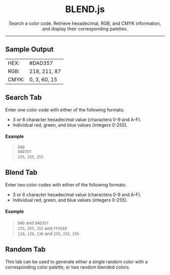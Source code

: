 <div align="center">

# BLEND.js
Search a color code. Retrieve hexadecimal, RGB, and CMYK information, and 
display their corresponding palettes.

</div align="center">

---

## Sample Output

|  |  |
| ------------- | ------------- |
| HEX: | #DAD357 |
| RGB: | 218, 211, 87 |
| CMYK: | 0, 3, 60, 15 |

## Search Tab
Enter one color code with either of the following formats:

- 3 or 6 character hexadecimal value (charactera 0-9 and A-F).
- Individual red, green, and blue values (integers 0-255).

#### Example
> `DAD`  
> `DAD357`  
> `255`, `255`, `255`

## Blend Tab
Enter two color codes with either of the following formats:

- 3 or 6 character hexadecimal value (charactera 0-9 and A-F).
- Individual red, green, and blue values (integers 0-255).

#### Example
> `DAD` and `DAD357`  
> `255`, `255`, `255` and `FFFEEE`  
> `110`, `120`, `130` and `255`, `255`, `255`  

## Random Tab
This tab can be used to generate either a single random color with a corresponding 
color palette, or two random blended colors.